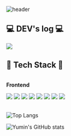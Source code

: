 
<!--
**yuminnnnni/yuminnnnni** is a ✨ _special_ ✨ repository because its `README.md` (this file) appears on your GitHub profile.

Here are some ideas to get you started:

- 🔭 I’m currently working on ...
- 🌱 I’m currently learning ...
- 👯 I’m looking to collaborate on ...
- 🤔 I’m looking for help with ...
- 💬 Ask me about ...
- 📫 How to reach me: ...
- 😄 Pronouns: ...
- ⚡ Fun fact: ...
-->

![header](https://capsule-render.vercel.app/api?type=rounded&color=FFCBCB&text=Welcome%20to%20Yumin's%20Github!%20👋&animation=twinkling&fontSize=30&fontAlignY=50&fontAlign=50&height=100&fontColor=FFFFFF)

## 💻 DEV's log 💻
<a href="https://velog.io/@ka09023">
    <img src="https://img.shields.io/badge/Velog-20c997?style=for-the-badge&logo=Vimeo&logoColor=white">
</a>

## 🔨 Tech Stack 🔨
<div style="display:flex; flex-direction:column; align-items:flex-start;">
    <!-- Frontend -->
    <p><strong>Frontend</strong></p>
    <div>
        <img src="https://img.shields.io/badge/React-61DAFB?style=flat-square&logo=React&logoColor=black"> 
        <img src="https://img.shields.io/badge/html5-E34F26?style=flat-square&logo=html5&logoColor=white"> 
        <img src="https://img.shields.io/badge/css-1572B6?style=flat-square&logo=css3&logoColor=white"> 
        <img src="https://img.shields.io/badge/javascript-F7DF1E?style=flat-square&logo=javascript&logoColor=black"> 
        <img src="https://img.shields.io/badge/typescript-3178C6?style=flat-square&logo=typescript&logoColor=black"> 
        <img src="https://img.shields.io/badge/tailwindcss-06B6D4?style=flat-square&logo=tailwindcss&logoColor=black">
        <img src="https://img.shields.io/badge/styled--components-DB7093?style=flat-square&logo=tailwindcss&logoColor=black">
        <img src="https://img.shields.io/badge/bootstrap-7952B3?style=flat-square&logo=bootstrap&logoColor=white">
    </div><br>
</div>

![Top Langs](https://github-readme-stats.vercel.app/api/top-langs/?username=yuminnnnni&layout=compact)

![Yumin's GitHub stats](https://github-readme-stats.vercel.app/api?username=yuminnnnni&include_all_commits=true&show_icons=true&theme=cobalt)
